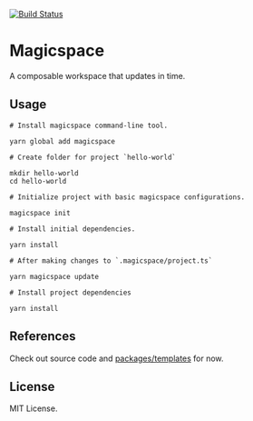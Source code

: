 [![Build Status](https://www.travis-ci.org/makeflow/magicspace.svg?branch=master)](https://www.travis-ci.org/makeflow/magicspace)

# Magicspace

A composable workspace that updates in time.

## Usage

```shell
# Install magicspace command-line tool.

yarn global add magicspace

# Create folder for project `hello-world`

mkdir hello-world
cd hello-world

# Initialize project with basic magicspace configurations.

magicspace init

# Install initial dependencies.

yarn install

# After making changes to `.magicspace/project.ts`

yarn magicspace update

# Install project dependencies

yarn install
```

## References

Check out source code and [packages/templates](packages/templates) for now.

## License

MIT License.
